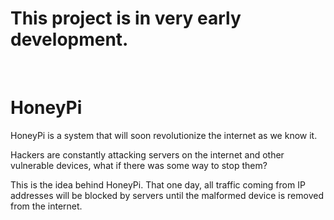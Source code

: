 <h1>This project is in very early development.</h1>

</br>
<h1>HoneyPi</h1>
<p>HoneyPi is a system that will soon revolutionize the internet as we know it. </p>
<p>Hackers are constantly attacking servers on the internet and other vulnerable devices, what if there was some way to stop them?</p>
<p>This is the idea behind HoneyPi. That one day, all traffic coming from IP addresses will be blocked by servers until the malformed device is removed from the internet. </p>

